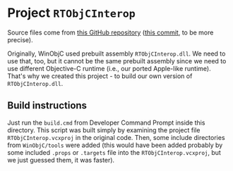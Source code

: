 # Project `RTObjCInterop`

Source files come from [this GitHub repository](https://github.com/msft-Jeyaram/WinObjC/tree/rtinterop) ([this commit](https://github.com/msft-Jeyaram/WinObjC/commit/266797015de2ada69bc794bc7d7a750c1c8e2135), to be more precise).

Originally, WinObjC used prebuilt assembly `RTObjCInterop.dll`.
We need to use that, too, but it cannot be the same prebuilt assembly since we need to use different Objective-C runtime (i.e., our ported Apple-like runtime).
That's why we created this project - to build our own version of `RTObjCInterop.dll`.

## Build instructions

Just run the `build.cmd` from Developer Command Prompt inside this directory.
This script was built simply by examining the project file `RTObjCInterop.vcxproj` in the original code.
Then, some include directories from `WinObjC/tools` were added (this would have been added probably by some included `.props` or `.targets` file into the `RTObjCInterop.vcxproj`, but we just guessed them, it was faster).
